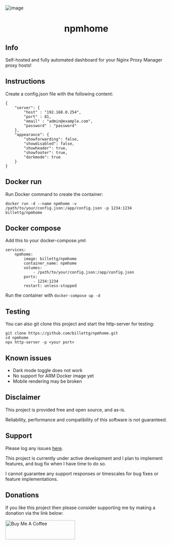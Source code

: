 ![image](https://github.com/billettg/npmhome/assets/3407237/b260331a-7023-4003-8ca8-b3d4f841c979)

# <p align=center>npmhome</p>

## Info

Self-hosted and fully automated dashboard for your Nginx Proxy Manager proxy hosts!

## Instructions

Create a config.json file with the following content:

```
{
    "server": {
        "host" : "192.168.0.254",
        "port" : 81,
        "email" : "admin@example.com", 
        "password" : "password"
    },
    "appearance": {
        "showforwarding": false,
        "showdisabled": false,
        "showheader": true,
        "showfooter": true,
        "darkmode": true
    }
}
```

## Docker run

Run Docker command to create the container:

```docker run -d --name npmhome -v /path/to/your/config.json:/app/config.json -p 1234:1234 billettg/npmhome```

## Docker compose

Add this to your docker-compose.yml:

```
services:
    npmhome:
        image: billettg/npmhome
        container_name: npmhome
        volumes:
            - /path/to/your/config.json:/app/config.json
        ports:
            - 1234:1234
        restart: unless-stopped
```

Run the container with ```docker-compose up -d```

## Testing

You can also git clone this project and start the http-server for testing:

```
git clone https://github.com/billettg/npmhome.git
cd npmhome
npx http-server -p <your port>
```

## Known issues

- Dark mode toggle does not work
- No support for ARM Docker image yet
- Mobile rendering may be broken

## Disclaimer

This project is provided free and open source, and as-is.

Reliability, performance and compatibility of this software is not guaranteed.

## Support

Please log any issues [here](https://github.com/billettg/npmhome/issues).

This project is currently under active development and I plan to implement features, and bug fix when I have time to do so.

I cannot guarantee any support responses or timescales for bug fixes or feature implementations.

## Donations

If you like this project then please consider supporting me by making a donation via the link below:

<a href="https://www.buymeacoffee.com/billettg" target="_blank"><img src="https://cdn.buymeacoffee.com/buttons/v2/default-violet.png" alt="Buy Me A Coffee" style="height: 60px !important;width: 217px !important;" ></a>
